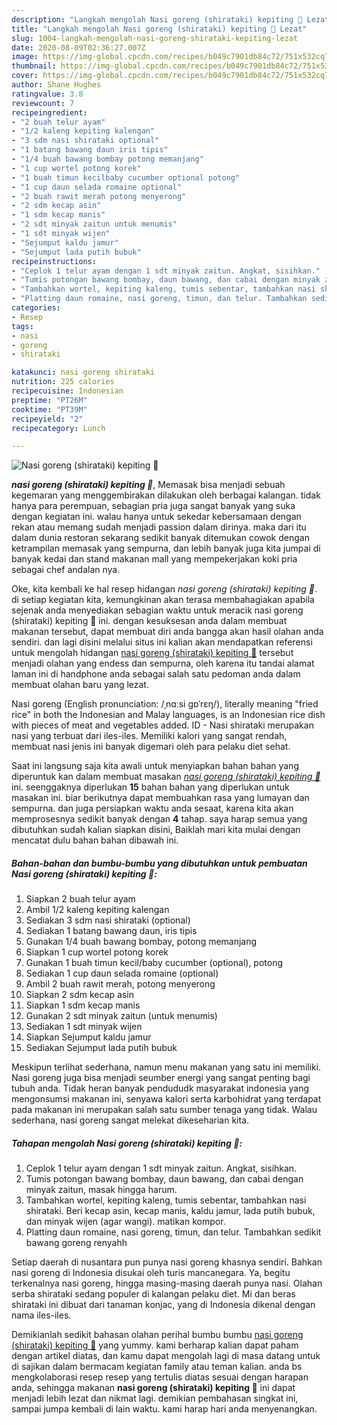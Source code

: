 ```yaml
---
description: "Langkah mengolah Nasi goreng (shirataki) kepiting 🦀 Lezat"
title: "Langkah mengolah Nasi goreng (shirataki) kepiting 🦀 Lezat"
slug: 1004-langkah-mengolah-nasi-goreng-shirataki-kepiting-lezat
date: 2020-08-09T02:36:27.007Z
image: https://img-global.cpcdn.com/recipes/b049c7901db84c72/751x532cq70/nasi-goreng-shirataki-kepiting-🦀-foto-resep-utama.jpg
thumbnail: https://img-global.cpcdn.com/recipes/b049c7901db84c72/751x532cq70/nasi-goreng-shirataki-kepiting-🦀-foto-resep-utama.jpg
cover: https://img-global.cpcdn.com/recipes/b049c7901db84c72/751x532cq70/nasi-goreng-shirataki-kepiting-🦀-foto-resep-utama.jpg
author: Shane Hughes
ratingvalue: 3.8
reviewcount: 7
recipeingredient:
- "2 buah telur ayam"
- "1/2 kaleng kepiting kalengan"
- "3 sdm nasi shirataki optional"
- "1 batang bawang daun iris tipis"
- "1/4 buah bawang bombay potong memanjang"
- "1 cup wortel potong korek"
- "1 buah timun kecilbaby cucumber optional potong"
- "1 cup daun selada romaine optional"
- "2 buah rawit merah potong menyerong"
- "2 sdm kecap asin"
- "1 sdm kecap manis"
- "2 sdt minyak zaitun untuk menumis"
- "1 sdt minyak wijen"
- "Sejumput kaldu jamur"
- "Sejumput lada putih bubuk"
recipeinstructions:
- "Ceplok 1 telur ayam dengan 1 sdt minyak zaitun. Angkat, sisihkan."
- "Tumis potongan bawang bombay, daun bawang, dan cabai dengan minyak zaitun, masak hingga harum."
- "Tambahkan wortel, kepiting kaleng, tumis sebentar, tambahkan nasi shirataki. Beri kecap asin, kecap manis, kaldu jamur, lada putih bubuk, dan minyak wijen (agar wangi). matikan kompor."
- "Platting daun romaine, nasi goreng, timun, dan telur. Tambahkan sedikit bawang goreng renyahh"
categories:
- Resep
tags:
- nasi
- goreng
- shirataki

katakunci: nasi goreng shirataki 
nutrition: 225 calories
recipecuisine: Indonesian
preptime: "PT26M"
cooktime: "PT39M"
recipeyield: "2"
recipecategory: Lunch

---
```



![Nasi goreng (shirataki) kepiting 🦀](https://img-global.cpcdn.com/recipes/b049c7901db84c72/751x532cq70/nasi-goreng-shirataki-kepiting-🦀-foto-resep-utama.jpg)

<b><i>nasi goreng (shirataki) kepiting 🦀</i></b>, Memasak bisa menjadi sebuah kegemaran yang menggembirakan dilakukan oleh berbagai kalangan. tidak hanya para perempuan, sebagian pria juga sangat banyak yang suka dengan kegiatan ini. walau hanya untuk sekedar kebersamaan dengan rekan atau memang sudah menjadi passion dalam dirinya. maka dari itu dalam dunia restoran sekarang sedikit banyak ditemukan cowok dengan ketrampilan memasak yang sempurna, dan lebih banyak juga kita jumpai di banyak kedai dan stand makanan mall yang mempekerjakan koki pria sebagai chef andalan nya.

Oke, kita kembali ke hal resep hidangan <i>nasi goreng (shirataki) kepiting 🦀</i>. di setiap kegiatan kita, kemungkinan akan terasa membahagiakan apabila sejenak anda menyediakan sebagian waktu untuk meracik nasi goreng (shirataki) kepiting 🦀 ini. dengan kesuksesan anda dalam membuat makanan tersebut, dapat membuat diri anda bangga akan hasil olahan anda sendiri. dan lagi disini melalui situs ini kalian akan mendapatkan referensi untuk mengolah hidangan <u>nasi goreng (shirataki) kepiting 🦀</u> tersebut menjadi olahan yang endess dan sempurna, oleh karena itu tandai alamat laman ini di handphone anda sebagai salah satu pedoman anda dalam membuat olahan baru yang lezat.

Nasi goreng (English pronunciation: /ˌnɑːsi ɡɒˈrɛŋ/), literally meaning &#34;fried rice&#34; in both the Indonesian and Malay languages, is an Indonesian rice dish with pieces of meat and vegetables added. ID - Nasi shirataki merupakan nasi yang terbuat dari iles-iles. Memiliki kalori yang sangat rendah, membuat nasi jenis ini banyak digemari oleh para pelaku diet sehat.


Saat ini langsung saja kita awali untuk menyiapkan bahan bahan yang diperuntuk kan dalam membuat masakan <u><i>nasi goreng (shirataki) kepiting 🦀</i></u> ini. seenggaknya diperlukan <b>15</b> bahan bahan yang diperlukan untuk masakan ini. biar berikutnya dapat membuahkan rasa yang lumayan dan sempurna. dan juga persiapkan waktu anda sesaat, karena kita akan memprosesnya sedikit banyak dengan <b>4</b> tahap. saya harap semua yang dibutuhkan sudah kalian siapkan disini, Baiklah mari kita mulai dengan mencatat dulu bahan bahan dibawah ini.

<!--inarticleads1-->

##### Bahan-bahan dan bumbu-bumbu yang dibutuhkan untuk pembuatan Nasi goreng (shirataki) kepiting 🦀:

1. Siapkan 2 buah telur ayam
1. Ambil 1/2 kaleng kepiting kalengan
1. Sediakan 3 sdm nasi shirataki (optional)
1. Sediakan 1 batang bawang daun, iris tipis
1. Gunakan 1/4 buah bawang bombay, potong memanjang
1. Siapkan 1 cup wortel potong korek
1. Gunakan 1 buah timun kecil/baby cucumber (optional), potong
1. Sediakan 1 cup daun selada romaine (optional)
1. Ambil 2 buah rawit merah, potong menyerong
1. Siapkan 2 sdm kecap asin
1. Siapkan 1 sdm kecap manis
1. Gunakan 2 sdt minyak zaitun (untuk menumis)
1. Sediakan 1 sdt minyak wijen
1. Siapkan Sejumput kaldu jamur
1. Sediakan Sejumput lada putih bubuk


Meskipun terlihat sederhana, namun menu makanan yang satu ini memiliki. Nasi goreng juga bisa menjadi seumber energi yang sangat penting bagi tubuh anda. Tidak heran banyak pendududk masyarakat indonesia yang mengonsumsi makanan ini, senyawa kalori serta karbohidrat yang terdapat pada makanan ini merupakan salah satu sumber tenaga yang tidak. Walau sederhana, nasi goreng sangat melekat dikeseharian kita. 

<!--inarticleads2-->

##### Tahapan mengolah Nasi goreng (shirataki) kepiting 🦀:

1. Ceplok 1 telur ayam dengan 1 sdt minyak zaitun. Angkat, sisihkan.
1. Tumis potongan bawang bombay, daun bawang, dan cabai dengan minyak zaitun, masak hingga harum.
1. Tambahkan wortel, kepiting kaleng, tumis sebentar, tambahkan nasi shirataki. Beri kecap asin, kecap manis, kaldu jamur, lada putih bubuk, dan minyak wijen (agar wangi). matikan kompor.
1. Platting daun romaine, nasi goreng, timun, dan telur. Tambahkan sedikit bawang goreng renyahh


Setiap daerah di nusantara pun punya nasi goreng khasnya sendiri. Bahkan nasi goreng di Indonesia disukai oleh turis mancanegara. Ya, begitu terkenalnya nasi goreng, hingga masing-masing daerah punya nasi. Olahan serba shirataki sedang populer di kalangan pelaku diet. Mi dan beras shirataki ini dibuat dari tanaman konjac, yang di Indonesia dikenal dengan nama iles-iles. 

Demikianlah sedikit bahasan olahan perihal bumbu bumbu <u>nasi goreng (shirataki) kepiting 🦀</u> yang yummy. kami berharap kalian dapat paham dengan artikel diatas, dan kamu dapat mengolah lagi di masa datang untuk di sajikan dalam bermacam kegiatan family atau teman kalian. anda bs mengkolaborasi resep resep yang tertulis diatas sesuai dengan harapan anda, sehingga makanan <b>nasi goreng (shirataki) kepiting 🦀</b> ini dapat menjadi lebih lezat dan nikmat lagi. demikian pembahasan singkat ini, sampai jumpa kembali di lain waktu. kami harap hari anda menyenangkan.
